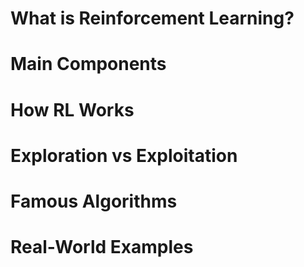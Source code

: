 # What is Reinforcement Learning?

# Main Components

# How RL Works

# Exploration vs Exploitation

# Famous Algorithms

# Real-World Examples
